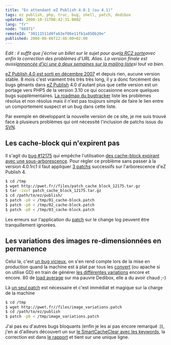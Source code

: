 ```yaml
---
title: "En attendant eZ Publish 4.0.1 (ou 4.1)"
tags: ez publish, php, truc, bug, shell, patch, dedibox
updated: 2008-10-31T08:42:31.000Z
lang: "fr"
node: "66971"
remoteId: "30111511d0fa63ef86e11fb1a850b20e"
published: 2008-08-06T22:46:00+02:00
---
```


*Edit : il suffit que j'écrive un billet sur le sujet pour que*[*la RC2 sorte*](http://ez.no/developer/news/ez_publish_4_0_1rc2_3_10_1rc2_released)*avec enfin la correction des problèmes d'URL Alias. La version finale est aussi*[*annoncée d'ici une à deux semaines sur la mailing liste*](http://lists.ez.no/pipermail/sdk-public/2008-August/002773.html)*si tout va bien.*


[eZ Publish 4.0 est sorti en décembre 2007](/post/ez-publish-4) et depuis rien, aucune version stable. 8 mois c'est vraiment très très très long, il y a donc forcément des bugs gênants dans [eZ Publish](/tag/ez+publish) 4.0 d'autant plus que cette version est un portage vers PHP5 de la version 3.10 ce qui occasionne encore quelques bugs supplémentaires. [La roadmap du bugtracker](http://issues.ez.no/RoadMap.php?Id=732&amp;ProjectId=3) liste les problèmes résolus et non résolus mais il n'est pas toujours simple de faire le lien entre un comportement suspect et un bug dans cette liste.


Par exemple en développant la nouvelle version de ce site, je me suis trouvé face à plusieurs problèmes qui ont nécessité l'inclusion de patchs issus du [SVN](http://pubsvn.ez.no/websvn2/listing.php?repname=nextgen&amp;path=/&amp;sc=1).


## Les cache-block qui n'expirent pas


Il s'agit du [bug #12175](http://issues.ez.no/12175) qui empêche l'utilisation [des cache-block expirant avec une sous-arborescence](http://ez.no/doc/ez_publish/technical_manual/4_0/reference/template_functions/miscellaneous/cache_block). Pour règler ce problème sans passer à la version 4.0.1rc1 il faut appliquer [3 patchs](/files/patch_cache_block_12175.tar.gz) successifs sur l'arborescence d'eZ Publish 4.

``` bash
$ cd /tmp
$ wget http://pwet.fr//files/patch_cache_block_12175.tar.gz
$ tar -zxvf patch_cache_block_12175.tar.gz
$ cd /path/to/ez/publish/
$ patch -p0 < /tmp/01_cache-block.patch
$ patch -p0 < /tmp/02_cache-block.patch
$ patch -p0 < /tmp/03_cache-block.patch

```


Les erreurs sur l'application du [patch](http://pwet.fr/man/linux/commandes/posix/patch) sur le change log peuvent être tranquillement ignorées.


## Les variations des images re-dimensionnées en permanence


Celui la, c'est [un bug vicieux](http://issues.ez.no/12386), on s'en rend compte lors de la mise en production quand la machine est à plat par tous les [convert](http://pwet.fr/man/linux/commandes/convert) (ou apache si on utilise GD) en train de générer [les différentes variations](http://ez.no/doc/ez_publish/technical_manual/4_0/reference/datatypes/image) encore et encore. 80 de [load average](/post/load-average-ou-charge-d-une-machine-unix-linux) sur ma pauvre Dedibox, elle a du avoir chaud ;-)


Là [un seul patch](/files/image_variations.patch) est nécessaire et c'est immédiat et magique sur la charge de la machine

``` bash
$ cd /tmp
$ wget http://pwet.fr//files/image_variations.patch
$ cd /path/to/ez/publish
$ patch -p0 < /tmp/image_variations.patch

```


J'ai pas eu d'autres bugs bloquants (enfin je les ai pas encore remarqué :)), j'en ai d'ailleurs découvert un sur [le SmartCacheClear avec les keywords](http://issues.ez.no/13449), la correction est dans [le rapport](http://issues.ez.no/13449) et tient sur une unique ligne.

